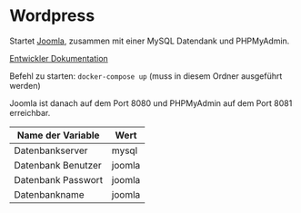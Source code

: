 # Wordpress

Startet [Joomla](https://www.joomla.org/), zusammen mit einer MySQL Datendank und PHPMyAdmin. 

[Entwickler Dokumentation](https://developer.joomla.org/)

Befehl zu starten: ```docker-compose up``` (muss in diesem Ordner ausgeführt werden)

Joomla ist danach auf dem Port 8080 und PHPMyAdmin auf dem Port 8081 erreichbar.

Name der Variable | Wert
---|---
Datenbankserver  | mysql
Datenbank Benutzer | joomla
Datenbank Passwort | joomla
Datenbankname  | joomla